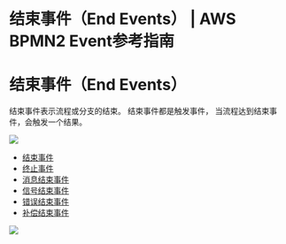 # 结束事件（End Events） | AWS BPMN2 Event参考指南

# 结束事件（End Events）

结束事件表示流程或分支的结束。 结束事件都是触发事件， 当流程达到结束事件，会触发一个结果。

![](https://docs.awspaas.com/reference-guide/aws-paas-process-event-reference-guide/endevents/1.png)

  * [结束事件](<end_event.html>)
  * [终止事件](<terminate_end_event.html>)
  * [消息结束事件](<message_end_event.html>)
  * [信号结束事件](<signal_end_event.html>)
  * [错误结束事件](<error_end_event.html>)
  * [补偿结束事件](<compensate_end_event.html>)

![](https://docs.awspaas.com/reference-guide/aws-paas-process-event-reference-guide/endevents/2.png)